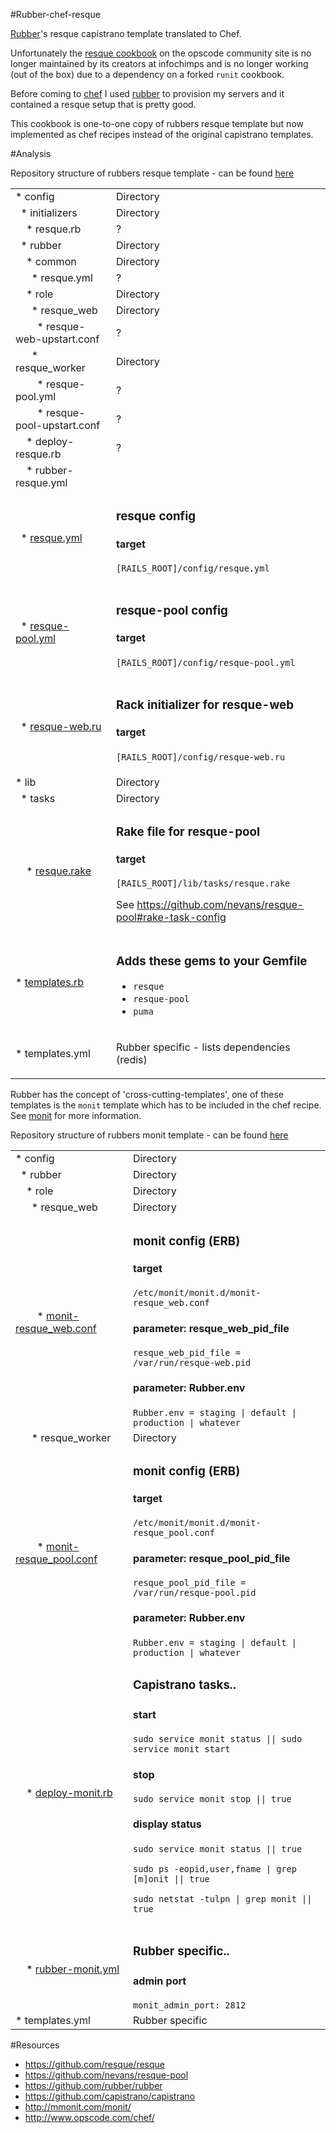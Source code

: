 #Rubber-chef-resque

[Rubber](https://github.com/rubber/rubber/)'s resque capistrano template translated to Chef.

Unfortunately the [resque cookbook](http://community.opscode.com/cookbooks/resque) on the opscode community site is no longer maintained by its creators at infochimps and is no longer working (out of the box) due to a dependency on a forked `runit` cookbook.

Before coming to [chef](http://docs.opscode.com/) I used [rubber](https://github.com/rubber/rubber) to provision my servers and it contained a resque setup that is pretty good.

This cookbook is one-to-one copy of rubbers resque template but now implemented as chef recipes instead of the original capistrano templates.

#Analysis

Repository structure of rubbers resque template - can be found [here](https://github.com/rubber/rubber/tree/master/templates/resque)

<table>
<tr><td>* config</td><td>Directory</td></tr>
<tr><td>&nbsp;&nbsp;* initializers</td><td>Directory</td></tr>
<tr><td>&nbsp;&nbsp;&nbsp;&nbsp;* resque.rb</td><td> ? </td></tr>
<tr><td>&nbsp;&nbsp;* rubber</td><td>Directory</td></tr>
<tr><td>&nbsp;&nbsp;&nbsp;&nbsp;* common</td><td>Directory</td></tr>
<tr><td>&nbsp;&nbsp;&nbsp;&nbsp;&nbsp;&nbsp;* resque.yml</td><td> ? </td></tr>
<tr><td>&nbsp;&nbsp;&nbsp;&nbsp;* role</td><td>Directory</td></tr>
<tr><td>&nbsp;&nbsp;&nbsp;&nbsp;&nbsp;&nbsp;* resque_web</td><td>Directory</td></tr>
<tr><td>&nbsp;&nbsp;&nbsp;&nbsp;&nbsp;&nbsp;&nbsp;&nbsp;* resque-web-upstart.conf</td><td> ? </td></tr>
<tr><td>&nbsp;&nbsp;&nbsp;&nbsp;&nbsp;&nbsp;* resque_worker</td><td>Directory</td></tr>
<tr><td>&nbsp;&nbsp;&nbsp;&nbsp;&nbsp;&nbsp;&nbsp;&nbsp;* resque-pool.yml</td><td> ? </td></tr>
<tr><td>&nbsp;&nbsp;&nbsp;&nbsp;&nbsp;&nbsp;&nbsp;&nbsp;* resque-pool-upstart.conf</td><td> ? </td></tr>
<tr><td>&nbsp;&nbsp;&nbsp;&nbsp;* deploy-resque.rb</td><td> ? </td></tr>
<tr><td>&nbsp;&nbsp;&nbsp;&nbsp;* rubber-resque.yml</td><td>





</td></tr>
<tr><td>&nbsp;&nbsp;* <a href="https://github.com/rubber/rubber/blob/master/templates/resque/config/resque.yml">resque.yml</a></td><td>

  <h3>resque config</h3>

  <h4>target</h4>
  <code>[RAILS_ROOT]/config/resque.yml</code><p />

</td></tr>
<tr><td>&nbsp;&nbsp;* <a href="https://github.com/rubber/rubber/blob/master/templates/resque/config/resque-pool.yml">resque-pool.yml</a></td><td>

  <h3>resque-pool config</h3>

  <h4>target</h4>
  <code>[RAILS_ROOT]/config/resque-pool.yml</code><p />

</td></tr>
<tr><td>&nbsp;&nbsp;* <a href="https://github.com/rubber/rubber/blob/master/templates/resque/config/resque-web.ru">resque-web.ru</a></td><td>

  <h3>Rack initializer for resque-web</h3>

  <h4>target</h4>
  <code>[RAILS_ROOT]/config/resque-web.ru</code><p />

</td></tr>
<tr><td>* lib</td><td>Directory</td></tr>
<tr><td>&nbsp;&nbsp;* tasks</td><td>Directory</td></tr>
<tr><td>&nbsp;&nbsp;&nbsp;&nbsp;* <a href="https://github.com/rubber/rubber/blob/master/templates/resque/lib/tasks/resque.rake">resque.rake</a></td><td>

  <h3>Rake file for resque-pool</h3>
  
  <h4>target</h4>
  <code>[RAILS_ROOT]/lib/tasks/resque.rake</code><p />
  
  See https://github.com/nevans/resque-pool#rake-task-config

</td></tr>
<tr><td>* <a href="https://github.com/rubber/rubber/blob/master/templates/resque/templates.rb">templates.rb</a></td><td>

  <h3>Adds these gems to your Gemfile</h3>
  
  <ul>
  <li><code>resque</code></li>
  <li><code>resque-pool</code></li>
  <li><code>puma</code></li>
  </ul>

</td></tr>
<tr><td>* templates.yml</td><td>

  Rubber specific - lists dependencies (redis)

</td></tr>
</table>

Rubber has the concept of 'cross-cutting-templates', one of these templates is the `monit` template which has to be included in the chef recipe. See [monit](http://mmonit.com/monit/) for more information.

Repository structure of rubbers monit template - can be found [here](https://github.com/rubber/rubber/tree/master/templates/monit)

<table>
<tr><td>* config</td><td>Directory</td></tr>
<tr><td>&nbsp;&nbsp;* rubber</td><td>Directory</td></tr>
<tr><td>&nbsp;&nbsp;&nbsp;&nbsp;* role</td><td>Directory</td></tr>
<tr><td>&nbsp;&nbsp;&nbsp;&nbsp;&nbsp;&nbsp;* resque_web</td><td>Directory</td></tr>
<tr><td>&nbsp;&nbsp;&nbsp;&nbsp;&nbsp;&nbsp;&nbsp;&nbsp;* <a href="https://github.com/rubber/rubber/blob/master/templates/monit/config/rubber/role/resque_web/monit-resque_web.conf">monit-resque_web.conf</a></td><td>

  <h3>monit config (ERB)</h3>
  
  <h4>target</h4>
  <code>/etc/monit/monit.d/monit-resque_web.conf</code><p />
  
  <h4>parameter: resque_web_pid_file</h4>
  <code>resque_web_pid_file = /var/run/resque-web.pid</code>
  
  <h4>parameter: Rubber.env</h4>
  <code>Rubber.env = staging | default | production | whatever</code>

</td></tr>
<tr><td>&nbsp;&nbsp;&nbsp;&nbsp;&nbsp;&nbsp;* resque_worker</td><td>Directory</td></tr>
<tr><td>&nbsp;&nbsp;&nbsp;&nbsp;&nbsp;&nbsp;&nbsp;&nbsp;* <a href="https://github.com/rubber/rubber/blob/master/templates/monit/config/rubber/role/resque_worker/monit-resque_pool.conf">monit-resque_pool.conf</a></td><td>

  <h3>monit config (ERB)</h3>
  
  <h4>target</h4>
  <code>/etc/monit/monit.d/monit-resque_pool.conf</code><p />
  
  <h4>parameter: resque_pool_pid_file</h4>
  <code>resque_pool_pid_file = /var/run/resque-pool.pid</code>
  
  <h4>parameter: Rubber.env</h4>
  <code>Rubber.env = staging | default | production | whatever</code>

</td></tr>
<tr><td>&nbsp;&nbsp;&nbsp;&nbsp;* <a href="https://github.com/rubber/rubber/blob/master/templates/monit/config/rubber/deploy-monit.rb">deploy-monit.rb</a></td><td> 

  <h3>Capistrano tasks..<h3>
  
  <h4>start</h4>
  <code>sudo service monit status || sudo service monit start</code>
  
  <h4>stop</h4>
  <code>sudo service monit stop || true</code>
  
  <h4>display status</h4>
  <code>sudo service monit status || true</code><p />
  <code>sudo ps -eopid,user,fname | grep [m]onit || true</code><p />
  <code>sudo netstat -tulpn | grep monit || true</code><p />

</td></tr>
<tr><td>&nbsp;&nbsp;&nbsp;&nbsp;* <a href="https://github.com/rubber/rubber/blob/master/templates/monit/config/rubber/rubber-monit.yml">rubber-monit.yml</a></td><td> 

  <h3>Rubber specific..<h3>
  
  <h4>admin port</h4>
  <code>monit_admin_port: 2812</code>

</td></tr>
<tr><td>* templates.yml</td><td>Rubber specific</td></tr>
</table>



#Resources

* https://github.com/resque/resque
* https://github.com/nevans/resque-pool
* https://github.com/rubber/rubber
* https://github.com/capistrano/capistrano
* http://mmonit.com/monit/
* http://www.opscode.com/chef/

